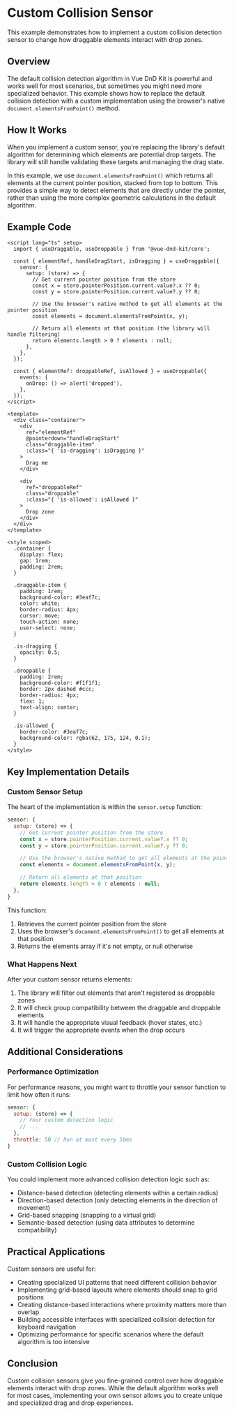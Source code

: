 # Custom Collision Sensor

This example demonstrates how to implement a custom collision detection sensor to change how draggable elements interact with drop zones.

<script setup>
import Example from '@examples/CustomSensor/Example.vue';
</script>

## Overview

The default collision detection algorithm in Vue DnD Kit is powerful and works well for most scenarios, but sometimes you might need more specialized behavior. This example shows how to replace the default collision detection with a custom implementation using the browser's native `document.elementsFromPoint()` method.

<Example />

## How It Works

When you implement a custom sensor, you're replacing the library's default algorithm for determining which elements are potential drop targets. The library will still handle validating these targets and managing the drag state.

In this example, we use `document.elementsFromPoint()` which returns all elements at the current pointer position, stacked from top to bottom. This provides a simple way to detect elements that are directly under the pointer, rather than using the more complex geometric calculations in the default algorithm.

## Example Code

```vue
<script lang="ts" setup>
  import { useDraggable, useDroppable } from '@vue-dnd-kit/core';

  const { elementRef, handleDragStart, isDragging } = useDraggable({
    sensor: {
      setup: (store) => {
        // Get current pointer position from the store
        const x = store.pointerPosition.current.value?.x ?? 0;
        const y = store.pointerPosition.current.value?.y ?? 0;

        // Use the browser's native method to get all elements at the pointer position
        const elements = document.elementsFromPoint(x, y);

        // Return all elements at that position (the library will handle filtering)
        return elements.length > 0 ? elements : null;
      },
    },
  });

  const { elementRef: droppableRef, isAllowed } = useDroppable({
    events: {
      onDrop: () => alert('dropped'),
    },
  });
</script>

<template>
  <div class="container">
    <div
      ref="elementRef"
      @pointerdown="handleDragStart"
      class="draggable-item"
      :class="{ 'is-dragging': isDragging }"
    >
      Drag me
    </div>

    <div
      ref="droppableRef"
      class="droppable"
      :class="{ 'is-allowed': isAllowed }"
    >
      Drop zone
    </div>
  </div>
</template>

<style scoped>
  .container {
    display: flex;
    gap: 1rem;
    padding: 2rem;
  }

  .draggable-item {
    padding: 1rem;
    background-color: #3eaf7c;
    color: white;
    border-radius: 4px;
    cursor: move;
    touch-action: none;
    user-select: none;
  }

  .is-dragging {
    opacity: 0.5;
  }

  .droppable {
    padding: 2rem;
    background-color: #f1f1f1;
    border: 2px dashed #ccc;
    border-radius: 4px;
    flex: 1;
    text-align: center;
  }

  .is-allowed {
    border-color: #3eaf7c;
    background-color: rgba(62, 175, 124, 0.1);
  }
</style>
```

## Key Implementation Details

### Custom Sensor Setup

The heart of the implementation is within the `sensor.setup` function:

```js
sensor: {
  setup: (store) => {
    // Get current pointer position from the store
    const x = store.pointerPosition.current.value?.x ?? 0;
    const y = store.pointerPosition.current.value?.y ?? 0;

    // Use the browser's native method to get all elements at the pointer position
    const elements = document.elementsFromPoint(x, y);

    // Return all elements at that position
    return elements.length > 0 ? elements : null;
  },
}
```

This function:

1. Retrieves the current pointer position from the store
2. Uses the browser's `document.elementsFromPoint()` to get all elements at that position
3. Returns the elements array if it's not empty, or null otherwise

### What Happens Next

After your custom sensor returns elements:

1. The library will filter out elements that aren't registered as droppable zones
2. It will check group compatibility between the draggable and droppable elements
3. It will handle the appropriate visual feedback (hover states, etc.)
4. It will trigger the appropriate events when the drop occurs

## Additional Considerations

### Performance Optimization

For performance reasons, you might want to throttle your sensor function to limit how often it runs:

```js
sensor: {
  setup: (store) => {
    // Your custom detection logic
    // ...
  },
  throttle: 50 // Run at most every 50ms
}
```

### Custom Collision Logic

You could implement more advanced collision detection logic such as:

- Distance-based detection (detecting elements within a certain radius)
- Direction-based detection (only detecting elements in the direction of movement)
- Grid-based snapping (snapping to a virtual grid)
- Semantic-based detection (using data attributes to determine compatibility)

## Practical Applications

Custom sensors are useful for:

- Creating specialized UI patterns that need different collision behavior
- Implementing grid-based layouts where elements should snap to grid positions
- Creating distance-based interactions where proximity matters more than overlap
- Building accessible interfaces with specialized collision detection for keyboard navigation
- Optimizing performance for specific scenarios where the default algorithm is too intensive

## Conclusion

Custom collision sensors give you fine-grained control over how draggable elements interact with drop zones. While the default algorithm works well for most cases, implementing your own sensor allows you to create unique and specialized drag and drop experiences.

